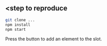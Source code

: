 
## <step to reproduce

```bash
git clone ...
npm install
npm start
```

Press the button to add an element to the slot.


